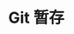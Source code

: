 <!--
 * @Author: SilvesterChiao
 * @Date: 2020-04-07 16:30:02
 * @LastEditors: SilvesterChiao
 * @LastEditTime: 2020-04-07 16:39:20
 -->
# Git 暂存
